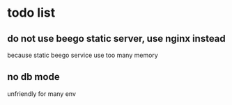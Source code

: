# todo list
## do not use beego static server, use nginx instead
because static beego service use too many memory
## no db mode
unfriendly for many env

